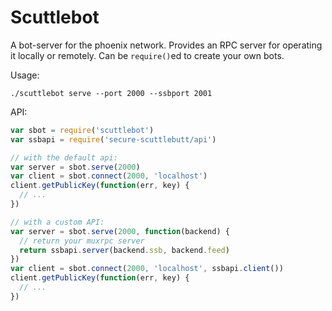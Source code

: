 # Scuttlebot

A bot-server for the phoenix network. Provides an RPC server for operating it locally or remotely. Can be `require()`ed to create your own bots.

Usage:

```
./scuttlebot serve --port 2000 --ssbport 2001
```

API:

```js
var sbot = require('scuttlebot')
var ssbapi = require('secure-scuttlebutt/api')

// with the default api:
var server = sbot.serve(2000)
var client = sbot.connect(2000, 'localhost')
client.getPublicKey(function(err, key) {
  // ...
})

// with a custom API:
var server = sbot.serve(2000, function(backend) {
  // return your muxrpc server
  return ssbapi.server(backend.ssb, backend.feed)
})
var client = sbot.connect(2000, 'localhost', ssbapi.client())
client.getPublicKey(function(err, key) {
  // ...
})
```